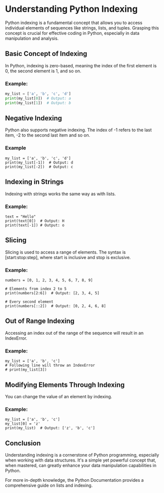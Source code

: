 # Understanding Python Indexing

Python indexing is a fundamental concept that allows you to access individual elements of sequences like strings, lists, and tuples. Grasping this concept is crucial for effective coding in Python, especially in data manipulation and analysis.

## Basic Concept of Indexing

In Python, indexing is zero-based, meaning the index of the first element is 0, the second element is 1, and so on.

### Example:

```python
my_list = ['a', 'b', 'c', 'd']
print(my_list[0])  # Output: a
print(my_list[1])  # Output: b
```

## Negative Indexing
Python also supports negative indexing. The index of -1 refers to the last item, -2 to the second last item and so on.

### Example
```
my_list = ['a', 'b', 'c', 'd']
print(my_list[-1])  # Output: d
print(my_list[-2])  # Output: c
```

## Indexing in Strings
Indexing with strings works the same way as with lists.

### Example:
```
text = "Hello"
print(text[0])  # Output: H
print(text[-1]) # Output: o
```

## Slicing
Slicing is used to access a range of elements. The syntax is [start:stop:step], where start is inclusive and stop is exclusive.

### Example:
```
numbers = [0, 1, 2, 3, 4, 5, 6, 7, 8, 9]

# Elements from index 2 to 5
print(numbers[2:6])  # Output: [2, 3, 4, 5]

# Every second element
print(numbers[::2])  # Output: [0, 2, 4, 6, 8]
```

## Out of Range Indexing
Accessing an index out of the range of the sequence will result in an IndexError.

### Example:
```
my_list = ['a', 'b', 'c']
# Following line will throw an IndexError
# print(my_list[3])
```

## Modifying Elements Through Indexing
You can change the value of an element by indexing.

### Example:
```
my_list = ['a', 'b', 'c']
my_list[0] = 'z'
print(my_list)  # Output: ['z', 'b', 'c']
```

## Conclusion
Understanding indexing is a cornerstone of Python programming, especially when working with data structures. It's a simple yet powerful concept that, when mastered, can greatly enhance your data manipulation capabilities in Python.

For more in-depth knowledge, the Python Documentation provides a comprehensive guide on lists and indexing.


